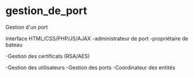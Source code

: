 # gestion_de_port
Gestion d'un port

Interface HTML/CSS/PHP/JS/AJAX
-administrateur de port
-propriétaire de bateau

-Gestion des certificats (RSA/AES)

-Gestion des utilisateurs
-Gestion des ports
-Coordinateur des entités
